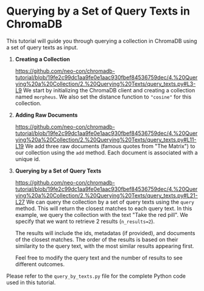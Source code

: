 # Querying by a Set of Query Texts in ChromaDB

This tutorial will guide you through querying a collection in ChromaDB using a set of query texts as input.

1. **Creating a Collection**

    https://github.com/neo-con/chromadb-tutorial/blob/19fe2c99dc1aa9fe0e1aac930fbef84536759dec/4.%20Querying%20a%20Collection/2.%20Querying%20Texts/query_texts.py#L3-L9
    We start by initializing the ChromaDB client and creating a collection named `morpheus`. We also set the distance function to `"cosine"` for this collection.

2. **Adding Raw Documents**

    https://github.com/neo-con/chromadb-tutorial/blob/19fe2c99dc1aa9fe0e1aac930fbef84536759dec/4.%20Querying%20a%20Collection/2.%20Querying%20Texts/query_texts.py#L11-L19
    We add three raw documents (famous quotes from "The Matrix") to our collection using the `add` method. Each document is associated with a unique id.

3. **Querying by a Set of Query Texts**

    https://github.com/neo-con/chromadb-tutorial/blob/19fe2c99dc1aa9fe0e1aac930fbef84536759dec/4.%20Querying%20a%20Collection/2.%20Querying%20Texts/query_texts.py#L21-L27
    We can query the collection by a set of query texts using the `query` method. This will return the closest matches to each query text. In this example, we query the collection with the text "Take the red pill". We specify that we want to retrieve 2 results (`n_results=2`).

    The results will include the ids, metadatas (if provided), and documents of the closest matches. The order of the results is based on their similarity to the query text, with the most similar results appearing first.

    Feel free to modify the query text and the number of results to see different outcomes. 

Please refer to the `query_by_texts.py` file for the complete Python code used in this tutorial.
